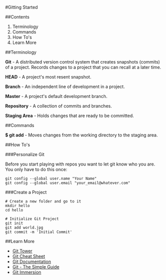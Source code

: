 #Gitting Started

##Contents

1. Terminology
1. Commands
1. How To's
1. Learn More

##Terminology

**Git** - A distributed version control system that creates snapshots (commits) of a project. Records changes to a project that you can recall at a later time.

**HEAD** - A project's most resent snapshot.

**Branch** - An independent line of development in a project.

**Master** - A project's default development branch.

**Repository** - A collection of commits and branches.

**Staging Area** - Holds changes that are ready to be committed.

##Commands

**$ git add** - Moves changes from the working directory to the staging area.

##How To's

###Personalize Git

Before you start playing with repos you want to let git know who you are. You only have to do this once:

```
git config --global user.name "Your Name"
git config --global user.email "your_email@whatever.com"
```

###Create a Project

```
# Create a new folder and go to it
mkdir hello
cd hello

# Initialize Git Project
git init
git add world.jpg
git commit -m 'Initial Commit'
```

##Learn More

* [Git Tower](http://www.git-tower.com/learn/videos)
* [Git Cheat Sheet](http://ndpsoftware.com/git-cheatsheet.html#loc=workspace;)
* [Git Documentation](http://git-scm.com/doc)
* [Git - The Simple Guide](http://rogerdudler.github.io/git-guide/)
* [Git Immersion](http://gitimmersion.com/)
